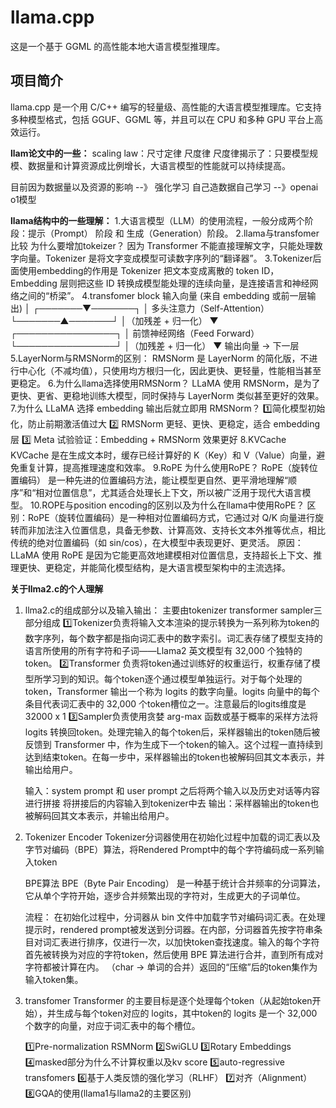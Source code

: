 # llama.cpp

这是一个基于 GGML 的高性能本地大语言模型推理库。

## 项目简介

llama.cpp 是一个用 C/C++ 编写的轻量级、高性能的大语言模型推理库。它支持多种模型格式，包括 GGUF、GGML 等，并且可以在 CPU 和多种 GPU 平台上高效运行。



**llam论文中的一些：**
scaling law：尺寸定律  尺度律
尺度律揭示了：只要模型规模、数据量和计算资源成比例增长，大语言模型的性能就可以持续提高。

目前因为数据量以及资源的影响 --》 强化学习  自己造数据自己学习  --》openai o1模型


**llama结构中的一些理解：**
1.大语言模型（LLM）的使用流程，一般分成两个阶段：提示（Prompt） 阶段 和 生成（Generation）阶段。
2.llama与transfomer比较 为什么要增加tokeizer？
  因为 Transformer 不能直接理解文字，只能处理数字向量。Tokenizer 是将文字变成模型可读数字序列的“翻译器”。
3.Tokenizer后面使用embedding的作用是
  Tokenizer 把文本变成离散的 token ID，Embedding 层则把这些 ID 转换成模型能处理的连续向量，是连接语言和神经网络之间的“桥梁”。
4.transfomer block
   输入向量 (来自 embedding 或前一层输出)
              │
      ┌───────▼───────┐
      │  多头注意力（Self-Attention） 
      └───────▲───────┘
              │（加残差 + 归一化）
              ▼
      ┌────────────────┐
      │ 前馈神经网络（Feed Forward） 
      └────────────────┘
              │（加残差 + 归一化）
              ▼
            输出向量 → 下一层
5.LayerNorm与RMSNorm的区别：
  RMSNorm 是 LayerNorm 的简化版，不进行中心化（不减均值），只使用均方根归一化，因此更快、更轻量，性能相当甚至更稳定。
6.为什么llama选择使用RMSNorm？
LLaMA 使用 RMSNorm，是为了更快、更省、更稳地训练大模型，同时保持与 LayerNorm 类似甚至更好的效果。
7.为什么 LLaMA 选择 embedding 输出后就立即用 RMSNorm？
  1️⃣简化模型初始化，防止前期激活值过大
  2️⃣ RMSNorm 更轻、更快、更稳定，适合 embedding 层
  3️⃣ Meta 试验验证：Embedding + RMSNorm 效果更好
8.KVCache    KVCache 是在生成文本时，缓存已经计算好的 K（Key）和 V（Value）向量，避免重复计算，提高推理速度和效率。
9.RoPE  为什么使用RoPE？
  RoPE（旋转位置编码） 是一种先进的位置编码方法，能让模型更自然、更平滑地理解“顺序”和“相对位置信息”，尤其适合处理长上下文，所以被广泛用于现代大语言模型。
10.ROPE与position encoding的区别以及为什么在llama中使用RoPE？
区别：RoPE（旋转位置编码）是一种相对位置编码方式，它通过对 Q/K 向量进行旋转而非加法注入位置信息，具备无参数、计算高效、支持长文本外推等优点，相比传统的绝对位置编码（如 sin/cos），在大模型中表现更好、更灵活。
原因：LLaMA 使用 RoPE 是因为它能更高效地建模相对位置信息，支持超长上下文、推理更快、更稳定，并能简化模型结构，是大语言模型架构中的主流选择。

**关于llma2.c的个人理解**

1. llma2.c的组成部分以及输入输出：
    主要由tokenizer transformer sampler三部分组成
    1️⃣Tokenizer负责将输入文本渲染的提示转换为一系列称为token的数字序列，每个数字都是指向词汇表中的数字索引。词汇表存储了模型支持的语言所使用的所有字符和子词——Llama2 英文模型有 32,000 个独特的token。
    2️⃣Transformer 负责将token通过训练好的权重运行，权重存储了模型所学习到的知识。每个token逐个通过模型单独运行。对于每个处理的token，Transformer 输出一个称为 logits 的数字向量。logits 向量中的每个条目代表词汇表中的 32,000 个token槽位之一。注意最后的logits维度是 32000 x 1
    3️⃣Sampler负责使用贪婪 arg-max 函数或基于概率的采样方法将 logits 转换回token。处理完输入的每个token后，采样器输出的token随后被反馈到 Transformer 中，作为生成下一个token的输入。这个过程一直持续到达到结束token。在每一步中，采样器输出的token也被解码回其文本表示，并输出给用户。

    输入：system prompt 和 user prompt    之后将两个输入以及历史对话等内容进行拼接 将拼接后的内容输入到tokenizer中去
    输出：采样器输出的token也被解码回其文本表示，并输出给用户。


2. Tokenizer Encoder
   Tokenizer分词器使用在初始化过程中加载的词汇表以及字节对编码（BPE）算法，将Rendered Prompt中的每个字符编码成一系列输入token

   BPE算法  BPE（Byte Pair Encoding） 是一种基于统计合并频率的分词算法，它从单个字符开始，逐步合并频繁出现的字符对，生成更大的子词单位。

   流程：
    在初始化过程中，分词器从 bin 文件中加载字节对编码词汇表。在处理提示时，rendered prompt被发送到分词器。在内部，分词器首先按字符串条目对词汇表进行排序，仅进行一次，以加快token查找速度。输入的每个字符首先被转换为对应的字符token，然后使用 BPE 算法进行合并，直到所有成对字符都被计算在内。 （char -> 单词的合并）返回的“压缩”后的token集作为输入token集。

3. transfomer
    Transformer 的主要目标是逐个处理每个token（从起始token开始），并生成与每个token对应的 logits，其中token的 logits 是一个 32,000 个数字的向量，对应于词汇表中的每个槽位。

    1️⃣Pre-normalization  RSMNorm
    2️⃣SwiGLU
    3️⃣Rotary Embeddings
    4️⃣masked部分为什么不计算权重以及kv score
    5️⃣auto-regressive transfomers 
    6️⃣基于人类反馈的强化学习（RLHF）
    7️⃣对齐（Alignment）
    8️⃣GQA的使用(llama1与llama2的主要区别)


